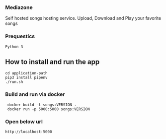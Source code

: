 ### Mediazone
Self hosted songs hosting service. Upload, Download and Play your favorite songs

### Prequestics
```.env
Python 3
```

## How to install and run the app
```.env
cd application-path
pip3 install pipenv
./run.sh
```

### Build and run via docker
```.env
 docker build -t songs:VERSION .
 docker run -p 5000:5000 songs:VERSION
```

### Open below url
```.env
http://localhost:5000
```